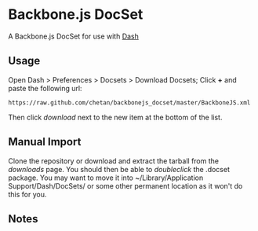 # Backbone.js DocSet

A Backbone.js DocSet for use with [Dash](http://kapeli.com/dash/)


## Usage

Open Dash > Preferences > Docsets > Download Docsets; Click **+** and paste the following url:

    https://raw.github.com/chetan/backbonejs_docset/master/BackboneJS.xml

Then click *download* next to the new item at the bottom of the list.



## Manual Import

Clone the repository or download and extract the tarball from the *downloads* page. You should then be able to *doubleclick* the .docset package. You may want to move it into ~/Library/Application Support/Dash/DocSets/ or some other permanent location as it won't do this for you.


## Notes

